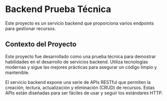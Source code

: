 # Backend Prueba Técnica

Este proyecto es un servicio backend que proporciona varios endpoints para gestionar recursos.

## Contexto del Proyecto

Este proyecto fue desarrollado como una prueba técnica para demostrar habilidades en el desarrollo de servicios backend. Utiliza tecnologías modernas y sigue las mejores prácticas para asegurar un código limpio y mantenible.

El servicio backend expone una serie de APIs RESTful que permiten la creación, lectura, actualización y eliminación (CRUD) de recursos. Estas APIs están diseñadas para ser fáciles de usar y seguir los estándares HTTP.

